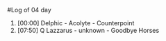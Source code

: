 #Log of 04 day

1. [00:00] Delphic - Acolyte - Counterpoint
1. [07:50] Q Lazzarus - unknown - Goodbye Horses
